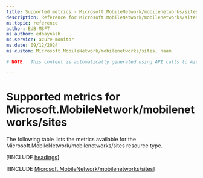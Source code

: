 ```yaml
---
title: Supported metrics - Microsoft.MobileNetwork/mobilenetworks/sites
description: Reference for Microsoft.MobileNetwork/mobilenetworks/sites metrics in Azure Monitor.
ms.topic: reference
author: EdB-MSFT
ms.author: edbaynash
ms.service: azure-monitor
ms.date: 09/12/2024
ms.custom: Microsoft.MobileNetwork/mobilenetworks/sites, naam

# NOTE:  This content is automatically generated using API calls to Azure. Any edits made on these files will be overwritten in the next run of the script. 

---
```


  
# Supported metrics for Microsoft.MobileNetwork/mobilenetworks/sites
  
The following table lists the metrics available for the Microsoft.MobileNetwork/mobilenetworks/sites resource type.  
  
  
[!INCLUDE [headings](~/reusable-content/ce-skilling/azure/includes/azure-monitor/reference/metrics/metrics-headings.md)]  
  
 

[!INCLUDE [Microsoft.MobileNetwork/mobilenetworks/sites](~/reusable-content/ce-skilling/azure/includes/azure-monitor/reference/metrics/microsoft-mobilenetwork-mobilenetworks-sites-metrics-include.md)]  

